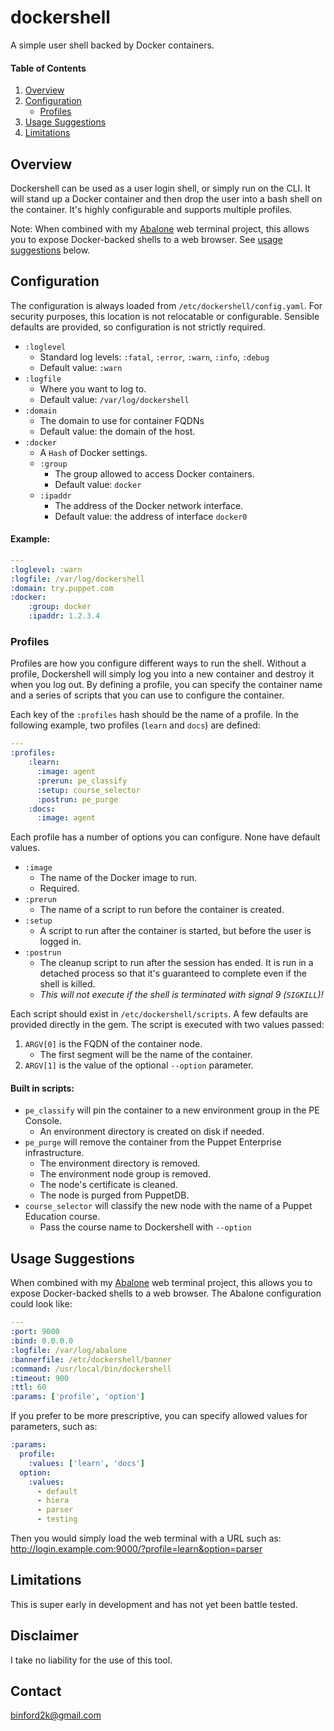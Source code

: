 # dockershell
A simple user shell backed by Docker containers.

#### Table of Contents

1. [Overview](#overview)
1. [Configuration](#configuration)
    * [Profiles](#profiles)
1. [Usage Suggestions](#usage-suggestions)
1. [Limitations](#limitations)

## Overview

Dockershell can be used as a user login shell, or simply run on the CLI. It
will stand up a Docker container and then drop the user into a bash shell
on the container. It's highly configurable and supports multiple profiles.

Note: When combined with my [Abalone](https://github.com/binford2k/abalone) web
terminal project, this allows you to expose Docker-backed shells to a web browser.
See [usage suggestions](#usage-suggestions) below.

## Configuration

The configuration is always loaded from `/etc/dockershell/config.yaml`. For security
purposes, this location is not relocatable or configurable. Sensible defaults are
provided, so configuration is not strictly required.

* `:loglevel`
    * Standard log levels: `:fatal`, `:error`, `:warn`, `:info`, `:debug`
    * Default value: `:warn`
* `:logfile`
    * Where you want to log to.
    * Default value: `/var/log/dockershell`
*  `:domain`
    * The domain to use for container FQDNs
    * Default value: the domain of the host.
* `:docker`
    * A `Hash` of Docker settings.
    * `:group`
        * The group allowed to access Docker containers.
        * Default value: `docker`
    * `:ipaddr`
        * The address of the Docker network interface.
        * Default value: the address of interface `docker0`
    
#### Example:

``` yaml
---
:loglevel: :warn
:logfile: /var/log/dockershell
:domain: try.puppet.com
:docker:
    :group: docker
    :ipaddr: 1.2.3.4
```

### Profiles

Profiles are how you configure different ways to run the shell. Without a profile,
Dockershell will simply log you into a new container and destroy it when you log
out. By defining a profile, you can specify the container name and a series of
scripts that you can use to configure the container.

Each key of the `:profiles` hash should be the name of a profile. In the following
example, two profiles (`learn` and `docs`) are defined:


``` Yaml
---
:profiles:
    :learn:
      :image: agent
      :prerun: pe_classify
      :setup: course_selector
      :postrun: pe_purge
    :docs:
      :image: agent
```

Each profile has a number of options you can configure. None have default values.

* `:image`
    * The name of the Docker image to run.
    * Required.
* `:prerun`
    * The name of a script to run before the container is created.
*  `:setup`
    * A script to run after the container is started, but before the user is logged in.
*  `:postrun`
    * The cleanup script to run after the session has ended. It is run in a detached
      process so that it's guaranteed to complete even if the shell is killed.
    * *This will not execute if the shell is terminated with signal 9 (`SIGKILL`)!*

Each script should exist in `/etc/dockershell/scripts`. A few defaults are provided
directly in the gem. The script is executed with two values passed:

1. `ARGV[0]` is the FQDN of the container node.
    * The first segment will be the name of the container.
1. `ARGV[1]` is the value of the optional `--option` parameter.

#### Built in scripts:

* `pe_classify` will pin the container to a new environment group in the PE Console.
    * An environment directory is created on disk if needed.
* `pe_purge` will remove the container from the Puppet Enterprise infrastructure.
    * The environment directory is removed.
    * The environment node group is removed.
    * The node's certificate is cleaned.
    * The node is purged from PuppetDB.
* `course_selector` will classify the new node with the name of a Puppet Education course.
    * Pass the course name to Dockershell with `--option`
    

## Usage Suggestions

When combined with my [Abalone](https://github.com/binford2k/abalone) web
terminal project, this allows you to expose Docker-backed shells to a web
browser. The Abalone configuration could look like:

``` yaml
---
:port: 9000
:bind: 0.0.0.0
:logfile: /var/log/abalone
:bannerfile: /etc/dockershell/banner
:command: /usr/local/bin/dockershell
:timeout: 900
:ttl: 60
:params: ['profile', 'option']
```

If you prefer to be more prescriptive, you can specify allowed values for
parameters, such as:

``` yaml
:params:
  profile:
    :values: ['learn', 'docs']
  option:
    :values:
      - default
      - hiera
      - parser
      - testing
```

Then you would simply load the web terminal with a URL such as:
http://login.example.com:9000/?profile=learn&option=parser


## Limitations

This is super early in development and has not yet been battle tested.


## Disclaimer

I take no liability for the use of this tool.

Contact
-------

binford2k@gmail.com
